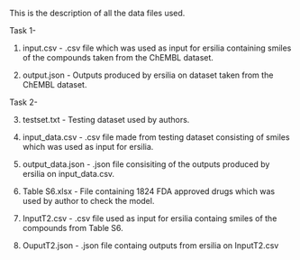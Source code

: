 This is the description of all the data files used.

Task 1-
1. input.csv - .csv file which was used as input for ersilia containing smiles of the compounds taken from the ChEMBL dataset.

2. output.json - Outputs produced by ersilia on dataset taken from the ChEMBL dataset.

Task 2-

3. testset.txt - Testing dataset used by authors.

4. input_data.csv - .csv file made from testing dataset consisting of smiles which was used as input for ersilia.

5. output_data.json - .json file consisiting of the outputs produced by ersilia on input_data.csv.

6. Table S6.xlsx - File containing 1824 FDA approved drugs which was used by author to check the model.

7. InputT2.csv - .csv file used as input for ersilia containg smiles of the compounds from Table S6.

8. OuputT2.json - .json file containg outputs from ersilia on InputT2.csv

